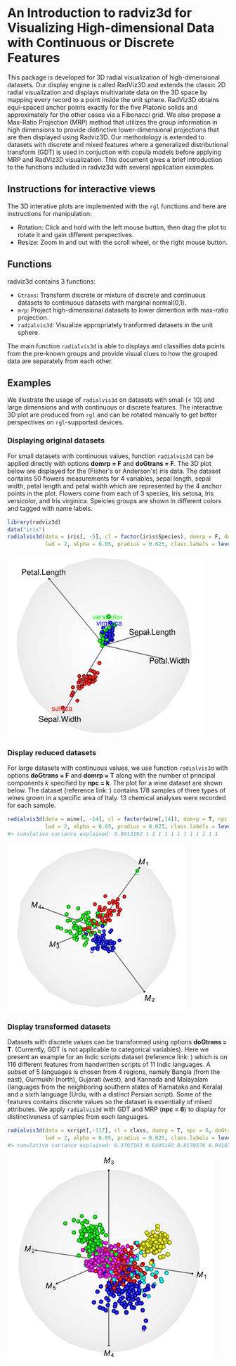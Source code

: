 An Introduction to radviz3d for Visualizing High-dimensional Data with Continuous or Discrete Features
================

This package is developed for 3D radial visualization of high-dimensional datasets. Our display engine is called RadViz3D and extends the classic 2D radial visualization and displays multivariate data on the 3D space by mapping every record to a point inside the unit sphere. RadViz3D obtains equi-spaced anchor points exactly for the five Platonic solids and approximately for the other cases via a Fibonacci grid. We also propose a Max-Ratio Projection (MRP) method that utilizes the group information in high dimensions to provide distinctive lower-dimensional projections that are then displayed using Radviz3D. Our methodology is extended to datasets with discrete and mixed features where a generalized distributional transform (GDT) is used in conjuction with copula models before applying MRP and RadViz3D visualization. This document gives a brief introduction to the functions included in radviz3d with several application examples.

Instructions for interactive views
----------------------------------
The 3D interative plots are implemented with the `rgl` functions and here are instructions for manipulation:
- Rotation: Click and hold with the left mouse button, then drag the plot to rotate it and gain different perspectives.
- Resize: Zoom in and out with the scroll wheel, or the right mouse button.


Functions
---------

radviz3d contains 3 functions:

-   `Gtrans`: Transform discrete or mixture of discrete and continuous datasets to continuous datasets with marginal normal(0,1).
-   `mrp`: Project high-dimensional datasets to lower dimention with max-ratio projection.
-   `radialvis3d`: Visualize appropriately tranformed datasets in the unit sphere.

The main function `radialvis3d` is able to displays and classifies data points from the pre-known groups and provide visual clues to how the grouped data are separately from each other.

Examples
--------

We illustrate the usage of `radialvis3d` on datasets with small (&lt; 10) and large dimensions and with continuous or discrete features. The interactive 3D plot are produced from `rgl` and can be rotated manually to get better perspectives on `rgl`-supported devices.

### Displaying original datasets

For small datasets with continuous values, function `radialvis3d` can be applied directly with options **domrp = F** and **doGtrans = F**. The 3D plot below are displayed for the (Fisher's or Anderson's) iris data. The dataset contains 50 flowers measurements for 4 variables, sepal length, sepal width, petal length and petal width which are represented by the 4 anchor points in the plot. Flowers come from each of 3 species, Iris setosa, Iris versicolor, and Iris virginica. Speicies groups are shown in different colors and tagged with name labels.

``` r
library(radviz3d)
data("iris")
radialvis3d(data = iris[, -5], cl = factor(iris$Species), domrp = F, doGtrans = F, 
            lwd = 2, alpha = 0.05, pradius = 0.025, class.labels = levels(iris$Species))
```

![RadViz3D for Iris data](man/figure/README/iris.png)

### Display reduced datasets

For large datasets with continuous values, we use function `radialvis3d` with options **doGtrans = F** and **domrp = T** along with the number of principal components *k* specified by **npc = k**. The plot for a wine dataset are shown below. The dataset (reference link: ) contains 178 samples of three types of wines grown in a specific area of Italy. 13 chemical analyses were recorded for each sample.

``` r
radialvis3d(data = wine[, -14], cl = factor(wine[,14]), domrp = T, npc = 4, doGtrans = F, 
            lwd = 2, alpha = 0.05, pradius = 0.025, class.labels = levels(wine[,14]))
#> cumulative variance explained: 0.9913192 1 1 1 1 1 1 1 1 1 1 1 1
```

![RadViz3D for wine data](man/figure/README/wine.png)

### Display transformed datasets

Datasets with discrete values can be transformed using options **doGtrans = T**. (Currently, GDT is not applicable to categorical variables). Here we present an example for an Indic scripts dataset (reference link: ) which is on 116 different features from handwritten scripts of 11 Indic languages. A subset of 5 languages is chosen from 4 regions, namely Bangla (from the east), Gurmukhi (north), Gujarati (west), and Kannada and Malayalam (languages from the neighboring southern states of Karnataka and Kerala) and a sixth language (Urdu, with a distinct Persian script). Some of the features contains discrete values so the dataset is essentially of mixed attributes. We apply `radialvis3d` with GDT and MRP (**npc = 6**) to display for distinctiveness of samples from each languages.

``` r
radialvis3d(data = script[,-117], cl = class, domrp = T, npc = 6, doGtrans = T, 
            lwd = 2, alpha = 0.05, pradius = 0.025, class.labels = levels(class))
#> cumulative variance explained: 0.3707163 0.6445103 0.8170576 0.9416525 1 1 1 1 1 1 1 1 1 1 1 1 1 1 1 1 1 1 1 1 1 1 1 1 1 1 1 1 1 1 1 1 1 1 1 1 1 1 1 1 1 1
```

![RadViz3D for Indic scripts data](man/figure/README/script.png)
